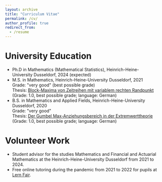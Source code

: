 ```yaml
---
layout: archive
title: "Curriculum Vitae"
permalink: /cv/
author_profile: true
redirect_from:
  - /resume
---
```


University Education
======
* Ph.D in Mathematics (Mathematical Statistics), Heinrich-Heine-University Dusseldorf, 2024 (expected)
* M.S. in Mathematics, Heinrich-Heine-University Dusseldorf, 2021 \
 Grade: "very good" (best possible grade)\
 Thesis: [Block-Maxima von Zeitreihen mit variablem rechten Randpunkt](../files/ma_staud.pdf) (Grade: 1.0, best possible grade; language: German)
* B.S. in Mathematics and Applied Fields, Heinrich-Heine-University Dusseldorf, 2020 \
 Grade: "very good" \
 Thesis: [Der Gumbel Max-Anziehungsbereich in der Extremwerttheorie](../files/ba_staud.pdf) (Grade: 1.0, best possible grade; language: German)

Volunteer Work
=====
* Student advisor for the studies Mathematics and Financial and Actuarial Mathematics at the Heinrich-Heine-University Dusseldorf from 2021 to 2024.
* Free online tutoring during the pandemic from 2021 to 2022 for pupils at [Lern Fair](https://www.lern-fair.de/).
